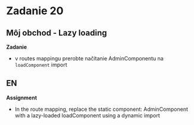 # Zadanie 20

## Môj obchod - Lazy loading

**Zadanie**

- v routes mappingu prerobte načítanie AdminComponentu na `loadComponent` import

## EN

**Assignment**

- In the route mapping, replace the static component: AdminComponent with a lazy-loaded loadComponent using a dynamic import